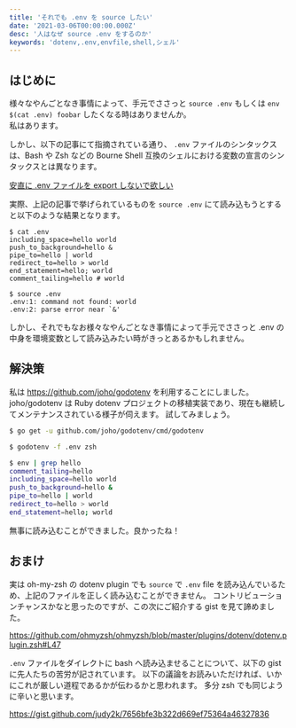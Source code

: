 ```yaml
---
title: 'それでも .env を source したい'
date: '2021-03-06T00:00:00.000Z'
desc: '人はなぜ source .env をするのか'
keywords: 'dotenv,.env,envfile,shell,シェル'
---
```


## はじめに

様々なやんごとなき事情によって、手元でささっと `source .env` もしくは `env $(cat .env) foobar` したくなる時はありませんか。  
私はあります。

しかし、以下の記事にて指摘されている通り、 `.env` ファイルのシンタックスは、Bash や Zsh などの Bourne Shell 互換のシェルにおける変数の宣言のシンタックスとは異なります。

[安直に .env ファイルを export しないで欲しい](https://zenn.dev/red_fat_daruma/articles/7f0ebe9c4d5659)

実際、上記の記事で挙げられているものを `source .env` にて読み込もうとすると以下のような結果となります。

```
$ cat .env
including_space=hello world
push_to_background=hello &
pipe_to=hello | world
redirect_to=hello > world
end_statement=hello; world
comment_tailing=hello # world

$ source .env
.env:1: command not found: world
.env:2: parse error near `&'
```

しかし、それでもなお様々なやんごとなき事情によって手元でささっと .env の中身を環境変数として読み込みたい時がきっとあるかもしれません。

## 解決策

私は https://github.com/joho/godotenv を利用することにしました。
joho/godotenv は Ruby dotenv プロジェクトの移植実装であり、現在も継続してメンテナンスされている様子が伺えます。
試してみましょう。

```zsh
$ go get -u github.com/joho/godotenv/cmd/godotenv

$ godotenv -f .env zsh

$ env | grep hello
comment_tailing=hello
including_space=hello world
push_to_background=hello &
pipe_to=hello | world
redirect_to=hello > world
end_statement=hello; world
```

無事に読み込むことができました。良かったね！

## おまけ

実は oh-my-zsh の dotenv plugin でも `source` で `.env` file を読み込んでいるため、上記のファイルを正しく読み込むことができません。
コントリビューションチャンスかなと思ったのですが、この次にご紹介する gist を見て諦めました。

https://github.com/ohmyzsh/ohmyzsh/blob/master/plugins/dotenv/dotenv.plugin.zsh#L47

`.env` ファイルをダイレクトに bash へ読み込ませることについて、以下の gist に先人たちの苦労が記されています。
以下の議論をお読みいただければ、いかにこれが厳しい道程であるかが伝わるかと思われます。
多分 zsh でも同じように辛いと思います。

https://gist.github.com/judy2k/7656bfe3b322d669ef75364a46327836

